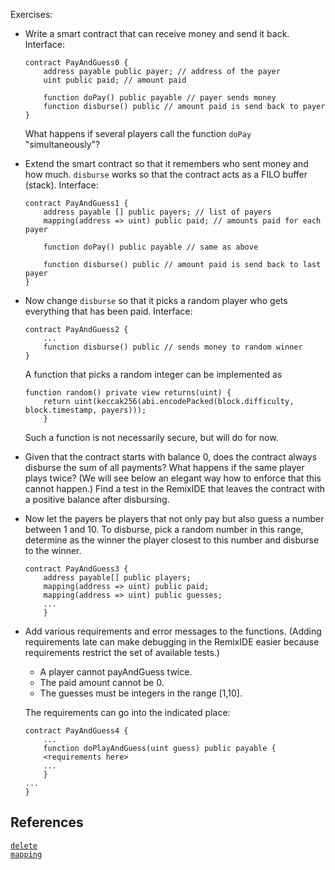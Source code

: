 Exercises:

- Write a smart contract that can receive money and send it back. Interface:

    ```solidity
    contract PayAndGuess0 {
        address payable public payer; // address of the payer
        uint public paid; // amount paid

        function doPay() public payable // payer sends money
        function disburse() public // amount paid is send back to payer
    }
    ```
    What happens if several players call the function `doPay` "simultaneously"?

- Extend the smart contract so that it remembers who sent money and how much. `disburse` works so that the contract acts as a FILO buffer (stack). Interface:

    ```solidity
    contract PayAndGuess1 {
        address payable [] public payers; // list of payers
        mapping(address => uint) public paid; // amounts paid for each payer

        function doPay() public payable // same as above

        function disburse() public // amount paid is send back to last payer
    }
    ```

- Now change `disburse` so that it picks a random player who gets everything that has been paid. Interface:

    ```solidity
    contract PayAndGuess2 {
        ...
        function disburse() public // sends money to random winner
    }
    ```

    A function that picks a random integer can be implemented as 

    ```solidity    
    function random() private view returns(uint) {
        return uint(keccak256(abi.encodePacked(block.difficulty, block.timestamp, payers)));
        }
    ```

    Such a function is not necessarily secure, but will do for now.

- Given that the contract starts with balance 0, does the contract always disburse the sum of all payments? What happens if the same player plays twice? (We will see below an elegant way how to enforce that this cannot happen.) Find a test in the RemixIDE that leaves the contract with a positive balance after disbursing.

- Now let the payers be players that not only pay but also guess a number between 1 and 10. To disburse, pick a random number in this range, determine as the winner the player closest to this number and disburse to the winner.

    ```solidity
    contract PayAndGuess3 {
        address payable[] public players;
        mapping(address => uint) public paid;
        mapping(address => uint) public guesses;
        ...
        }
    ```


- Add various requirements and error messages to the functions. (Adding requirements late can make debugging in the RemixIDE easier because requirements restrict the set of available tests.)
    - A player cannot payAndGuess twice.
    - The paid amount cannot be 0.
    - The guesses must be integers in the range [1,10].

    The requirements can go into the indicated place:

    ```solidity
    contract PayAndGuess4 {
        ...
        function doPlayAndGuess(uint guess) public payable {
        <requirements here>
        ...
        }
    ...
    }
    ```

## References

[`delete`](https://docs.soliditylang.org/en/v0.4.24/types.html#delete)  
[`mapping`](https://docs.soliditylang.org/en/v0.8.7/types.html#mapping-types)

<!--
## Some links that look interesting but which I didn't read in detail

- [Remix Debugger](https://medium.com/remix-ide/remix-debugger-b542ea24a0d)
-->

